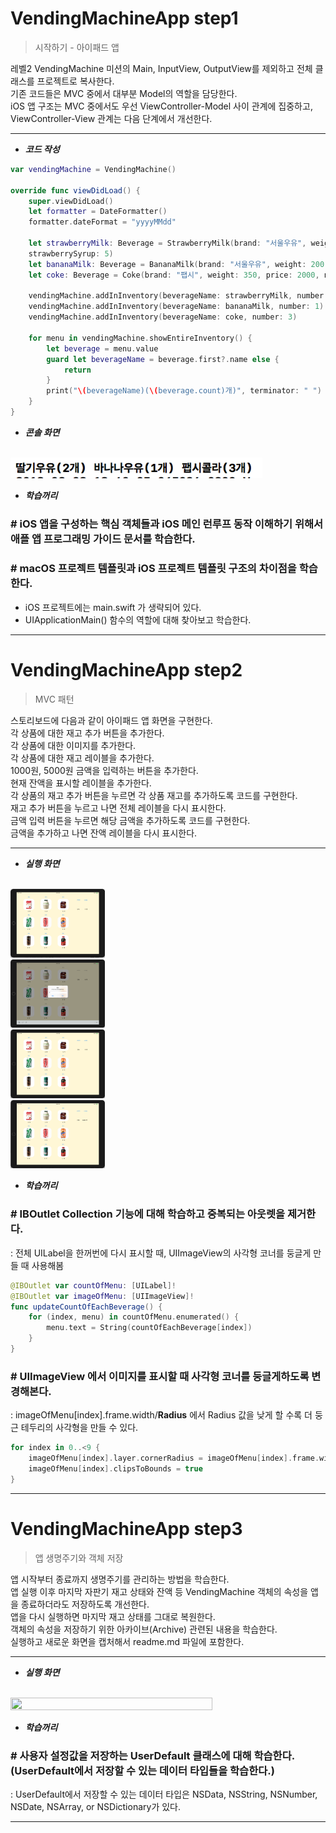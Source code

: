 # VendingMachineApp step1

>  시작하기 - 아이패드 앱

레벨2 VendingMachine 미션의 Main, InputView, OutputView를 제외하고 전체 클래스를 프로젝트로 복사한다.<br  />
기존 코드들은 MVC 중에서 대부분 Model의 역할을 담당한다.<br  />
iOS 앱 구조는 MVC 중에서도 우선 ViewController-Model 사이 관계에 집중하고, ViewController-View 관계는 다음 단계에서 개선한다.<br  />

---

- ***코드 작성***
```swift
var vendingMachine = VendingMachine()

override func viewDidLoad() {
    super.viewDidLoad()
    let formatter = DateFormatter()
    formatter.dateFormat = "yyyyMMdd"

    let strawberryMilk: Beverage = StrawberryMilk(brand: "서울우유", weight: 200, price: 1000, name: "딸기우유", manufactureDate: formatter.date(from: "20171009") ?? Date(),
    strawberrySyrup: 5)
    let bananaMilk: Beverage = BananaMilk(brand: "서울우유", weight: 200, price: 1000, name: "바나나우유", manufactureDate: formatter.date(from: "20171012") ?? Date(), bananaSyrup: 3)
    let coke: Beverage = Coke(brand: "팹시", weight: 350, price: 2000, name: "팹시콜라", manufactureDate: formatter.date(from: "20171005") ?? Date(), calorie: 25)

    vendingMachine.addInInventory(beverageName: strawberryMilk, number: 2)
    vendingMachine.addInInventory(beverageName: bananaMilk, number: 1)
    vendingMachine.addInInventory(beverageName: coke, number: 3)

    for menu in vendingMachine.showEntireInventory() {
        let beverage = menu.value
        guard let beverageName = beverage.first?.name else {
            return
        }
        print("\(beverageName)(\(beverage.count)개)", terminator: " ")
    }
}
```

- ***콘솔 화면***
<br  />
<img src="/img/consolePrint.png" width="80%" height="50%">


- ***학습꺼리***
###  # iOS 앱을 구성하는 핵심 객체들과 iOS 메인 런루프 동작 이해하기 위해서 애플 앱 프로그래밍 가이드 문서를 학습한다.

### # macOS 프로젝트 템플릿과 iOS 프로젝트 템플릿 구조의 차이점을 학습한다.
- iOS 프로젝트에는 main.swift 가 생략되어 있다.
- UIApplicationMain() 함수의 역할에 대해 찾아보고 학습한다.

---

# VendingMachineApp step2

>  MVC 패턴

스토리보드에 다음과 같이 아이패드 앱 화면을 구현한다.<br  />
    각 상품에 대한 재고 추가 버튼을 추가한다.<br  />
    각 상품에 대한 이미지를 추가한다.<br  />
    각 상품에 대한 재고 레이블을 추가한다.<br  />
    1000원, 5000원 금액을 입력하는 버튼을 추가한다.<br  />
    현재 잔액을 표시할 레이블을 추가한다.<br  />
각 상품의 재고 추가 버튼을 누르면 각 상품 재고를 추가하도록 코드를 구현한다.<br  />
재고 추가 버튼을 누르고 나면 전체 레이블을 다시 표시한다.<br  />
금액 입력 버튼을 누르면 해당 금액을 추가하도록 코드를 구현한다.<br  />
금액을 추가하고 나면 잔액 레이블을 다시 표시한다.<br  />

---


- ***실행 화면***
<br  />
<img src="/img/step1-1.png" width="30%" height="30%"><br  />
<img src="/img/step1-2.png" width="30%" height="30%"><br  />
<img src="/img/step1-3.png" width="30%" height="30%"><br  />
<img src="/img/step1-4.png" width="30%" height="30%"><br  />


- ***학습꺼리***
###  # IBOutlet Collection 기능에 대해 학습하고 중복되는 아웃렛을 제거한다.
: 전체 UILabel을 한꺼번에 다시 표시할 때, UIImageView의 사각형 코너를 둥글게 만들 때 사용해봄<br  />

```swift
@IBOutlet var countOfMenu: [UILabel]!
@IBOutlet var imageOfMenu: [UIImageView]!
func updateCountOfEachBeverage() {
    for (index, menu) in countOfMenu.enumerated() {
        menu.text = String(countOfEachBeverage[index])
    }
}
```

### # UIImageView 에서 이미지를 표시할 때 사각형 코너를 둥글게하도록 변경해본다.
: imageOfMenu[index].frame.width/**Radius** 에서 Radius 값을 낮게 할 수록 더 둥근 테두리의 사각형을 만들 수 있다.<br  />

```swift
for index in 0..<9 {
    imageOfMenu[index].layer.cornerRadius = imageOfMenu[index].frame.width/4
    imageOfMenu[index].clipsToBounds = true
}
```

---


# VendingMachineApp step3

>  앱 생명주기와 객체 저장

앱 시작부터 종료까지 생명주기를 관리하는 방법을 학습한다.<br  />
앱 실행 이후 마지막 자판기 재고 상태와 잔액 등 VendingMachine 객체의 속성을 앱을 종료하더라도 저장하도록 개선한다.<br  />
앱을 다시 실행하면 마지막 재고 상태를 그대로 복원한다.<br  />
객체의 속성을 저장하기 위한 아카이브(Archive) 관련된 내용을 학습한다.<br  />
실행하고 새로운 화면을 캡처해서 readme.md 파일에 포함한다.<br  />

---


- ***실행 화면***
<br  />
<img src="/img/vending_step3.gif" width="80%" height="80%"><br  />


- ***학습꺼리***
###  # 사용자 설정값을 저장하는 UserDefault 클래스에 대해 학습한다. (UserDefault에서 저장할 수 있는 데이터 타입들을 학습한다.)<br  />
: UserDefault에서 저장할 수 있는 데이터 타입은 NSData, NSString, NSNumber, NSDate, NSArray, or NSDictionary가 있다.

---
